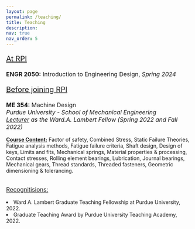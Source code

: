 ```yaml
---
layout: page
permalink: /teaching/
title: Teaching
description:  
nav: true
nav_order: 5
---
```


<p style="font-size: 20px;">  <u>At RPI</u><br>

<p style="font-size: 16px;"> <b>ENGR 2050:</b> Introduction to Engineering Design,     <i> Spring 2024 </i>


<p style="font-size: 20px;">  <u>Before joining RPI</u><br>

<p style="font-size: 16px;"> <b>ME 354:</b> Machine Design<br> <i>Purdue University - School of Mechanical Engineering <br> <u>Lecturer</u> as the Ward.A. Lambert Fellow (Spring 2022 and Fall 2022) </i> <br></p>

 <u><b>Course Content:</b></u> Factor of safety, Combined Stress, Static Failure Theories, Fatigue analysis methods, Fatigue failure criteria, Shaft design, Design of keys, Limits and fits, Mechanical springs, Material properties & processing, Contact stresses, Rolling element bearings, Lubrication, Journal bearings, Mechanical gears, Thread standards, Threaded fasteners, Geometric dimensioning & tolerancing. 
 <br>
 <br>
  <p style="font-size: 16px;"> <u>Recognitisions:</u> 
 <li>Ward A. Lambert Graduate Teaching Fellowship at Purdue University, 2022.
</li> 
<li>Graduate Teaching Award by Purdue University Teaching Academy, 2022.
</li>  

